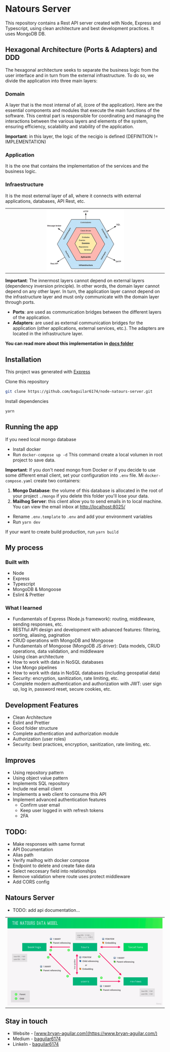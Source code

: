 # Natours Server

This repository contains a Rest API server created with Node, Express and Typescript, using clean architecture and best development practices. It uses MongoDB DB.

## Hexagonal Architecture (Ports & Adapters) and DDD

The hexagonal architecture seeks to separate the business logic from the user interface and in turn from the external infrastructure. To do so, we divide the application into three main layers:

### Domain

A layer that is the most internal of all, (core of the application). Here are the essential components and modules that execute the main functions of the software. This central part is responsible for coordinating and managing the interactions between the various layers and elements of the system, ensuring efficiency, scalability and stability of the application.

**Important**: in this layer, the logic of the necigio is defined (DEFINITION != IMPLEMENTATION)

### Application

It is the one that contains the implementation of the services and the business logic.

### Infraestructure

It is the most external layer of all, where it connects with external applications, databases, API Rest, etc.

<table>
  <tr>
    <td align="center" valign="center"><img src="./media/hexagonal_architecture.jpeg" width="50%"></td>
  </tr>
</table>

**Important**: The innermost layers cannot depend on external layers (dependency inversion principle). In other words, the domain layer cannot depend on any other layer. In turn, the application layer cannot depend on the infrastructure layer and must only communicate with the domain layer through ports.

- **Ports**: are used as communication bridges between the different layers of the application.
- **Adapters**: are used as external communication bridges for the application (other applications, external services, etc.). The adapters are located in the infrastructure layer.

**You can read more about this implementation in [docs folder](./docs/)**

## Installation

This project was generated with [Express](https://expressjs.com/)

Clone this repository

```bash
git clone https://github.com/baguilar6174/node-natours-server.git
```

Install dependencies

```bash
yarn
```

## Running the app

If you need local mongo database

- Install docker
- Run `docker-compose up -d` This command create a local volumen in root project to save data.

**Important**: If you don't need mongo from Docker or if you decide to use some different email client, set your configuration into `.env` file. Mi `docker-compose.yaml` create two containers:

1. **Mongo Database**: the volume of this database is allocated in the root of your project `./mongo` if you delete this folder you'll lose your data.
2. **Mailhog Server**: this client allow you to send emails in to local machine. You can view the email inbox at [http://localhost:8025/](http://localhost:8025/)

- Rename `.env.template` to `.env` and add your environment variables
- Run `yarn dev`

If your want to create build production, run `yarn build`

## My process

### Built with

- Node
- Express
- Typescript
- MongoDB & Mongoose
- Eslint & Prettier

### What I learned

- Fundamentals of Express (Node.js framework): routing, middleware, sending responses, etc.
- RESTful API design and development with advanced features: filtering, sorting, aliasing, pagination
- CRUD operations with MongoDB and Mongoose
- Fundamentals of Mongoose (MongoDB JS driver): Data models, CRUD operations, data validation, and middleware
- Using clean architecture
- How to work with data in NoSQL databases
- Use Mongo pipelines
- How to work with data in NoSQL databases (including geospatial data)
- Security: encryption, sanitization, rate limiting, etc.
- Complete modern authentication and authorization with JWT: user sign up, log in, password reset, secure cookies, etc.

## Development Features

- Clean Architecture
- Eslint and Prettier
- Good folder structure
- Complete authentication and authorization module
- Authorization (user roles)
- Security: best practices, encryption, sanitization, rate limiting, etc.

## Improves

- Using repository pattern
- Using object value pattern
- Implements SQL repository
- Include real email client
- Implements a web client to consume this API
- Implement advanced authentication features
  - Confirm user email
  - Keep user logged in with refresh tokens
  - 2FA

## TODO:

- Make responses with same format
- API Documentation
- Alias path
- Verify mailhog with docker compose
- Endpoint to delete and create fake data
- Select neccesary field into relationships
- Remove validation where route uses protect middleware
- Add CORS config

## Natours Server

- TODO: add api documentation...

<table>
  <tr>
    <td align="center" valign="center"><img src="./media/data_model.png" width="100%"></td>
  </tr>
</table>

## Stay in touch

- Website - [www.bryan-aguilar.com](https://www.bryan-aguilar.com/)
- Medium - [baguilar6174](https://baguilar6174.medium.com/)
- LinkeIn - [baguilar6174](https://www.linkedin.com/in/baguilar6174)
